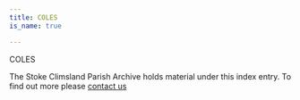 ```yaml
---
title: COLES
is_name: true

---
```


COLES


The Stoke Climsland Parish Archive holds material under this index entry. To find out more please [contact us](/contact/)
